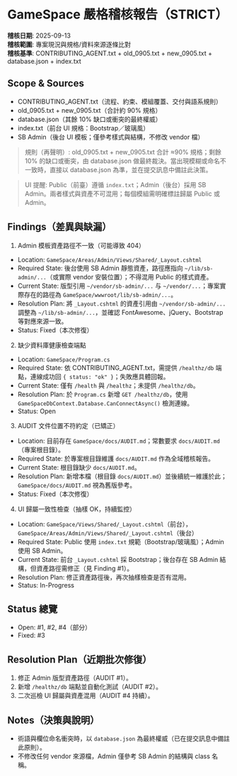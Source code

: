 # GameSpace 嚴格稽核報告（STRICT）

**稽核日期**: 2025-09-13  
**稽核範圍**: 專案現況與規格/資料來源逐條比對  
**稽核基準**: CONTRIBUTING_AGENT.txt + old_0905.txt + new_0905.txt + database.json + index.txt

## Scope & Sources
- CONTRIBUTING_AGENT.txt（流程、約束、模組覆蓋、交付與語系規則）
- old_0905.txt + new_0905.txt（合計約 90% 規格）
- database.json（其餘 10% 缺口或衝突的最終權威）
- index.txt（前台 UI 規格：Bootstrap／玻璃風）
- SB Admin（後台 UI 模板；僅參考樣式與結構，不修改 vendor 檔）

> 規則（再聲明）: old_0905.txt + new_0905.txt 合計 ≈90% 規格；剩餘 10% 的缺口或衝突，由 database.json 做最終裁決。當出現模糊或命名不一致時，直接以 database.json 為準，並在提交訊息中備註此決策。

> UI 提醒: Public（前臺）遵循 `index.txt`；Admin（後台）採用 SB Admin。兩者樣式與資產不可混用；每個模組需明確標註歸屬 Public 或 Admin。

## Findings（差異與缺漏）

1) Admin 模板資產路徑不一致（可能導致 404）  
- Location: `GameSpace/Areas/Admin/Views/Shared/_Layout.cshtml`  
- Required State: 後台使用 SB Admin 靜態資產，路徑應指向 `~/lib/sb-admin/...`（或實際 vendor 安裝位置）；不得混用 Public 的樣式資產。  
- Current State: 版型引用 `~/vendor/sb-admin/...` 与 `~/vendor/...`；專案實際存在的路徑為 `GameSpace/wwwroot/lib/sb-admin/...`。  
- Resolution Plan: 將 `_Layout.cshtml` 的資產引用由 `~/vendor/sb-admin/...` 調整為 `~/lib/sb-admin/...`，並確認 FontAwesome、jQuery、Bootstrap 等對應來源一致。  
- Status: Fixed（本次修復）

2) 缺少資料庫健康檢查端點  
- Location: `GameSpace/Program.cs`  
- Required State: 依 CONTRIBUTING_AGENT.txt，需提供 `/healthz/db` 端點，連線成功回 `{ status: "ok" }`；失敗應具體回報。  
- Current State: 僅有 `/health` 與 `/healthz`；未提供 `/healthz/db`。  
- Resolution Plan: 於 `Program.cs` 新增 `GET /healthz/db`，使用 `GameSpaceDbContext.Database.CanConnectAsync()` 檢測連線。  
- Status: Open

3) AUDIT 文件位置不符約定（已矯正）  
- Location: 目前存在 `GameSpace/docs/AUDIT.md`；常數要求 `docs/AUDIT.md`（專案根目錄）。  
- Required State: 於專案根目錄維護 `docs/AUDIT.md` 作為全域稽核報告。  
- Current State: 根目錄缺少 `docs/AUDIT.md`。  
- Resolution Plan: 新增本檔（根目錄 `docs/AUDIT.md`）並後續統一維護於此；`GameSpace/docs/AUDIT.md` 視為舊版參考。  
- Status: Fixed（本次修復）

4) UI 歸屬一致性檢查（抽樣 OK，持續監控）  
- Location: `GameSpace/Views/Shared/_Layout.cshtml`（前台），`GameSpace/Areas/Admin/Views/Shared/_Layout.cshtml`（後台）  
- Required State: Public 使用 `index.txt` 規範（Bootstrap/玻璃風）；Admin 使用 SB Admin。  
- Current State: 前台 `_Layout.cshtml` 採 Bootstrap；後台存在 SB Admin 結構，但資產路徑需修正（見 Finding #1）。  
- Resolution Plan: 修正資產路徑後，再次抽樣檢查是否有混用。  
- Status: In-Progress

## Status 總覽
- Open: #1, #2, #4（部分）
- Fixed: #3

## Resolution Plan（近期批次修復）
1. 修正 Admin 版型資產路徑（AUDIT #1）。  
2. 新增 `/healthz/db` 端點並自動化測試（AUDIT #2）。  
3. 二次巡檢 UI 歸屬與資產混用（AUDIT #4 持續）。

## Notes（決策與說明）
- 術語與欄位命名衝突時，以 `database.json` 為最終權威（已在提交訊息中備註此原則）。  
- 不修改任何 vendor 來源檔，Admin 僅參考 SB Admin 的結構與 class 名稱。

